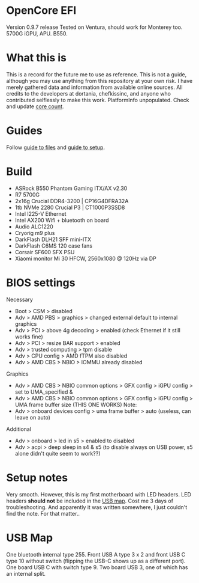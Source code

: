 # OpenCore EFI
Version 0.9.7 release
Tested on Ventura, should work for Monterey too.
5700G iGPU, APU. B550.

# What this is
This is a record for the future me to use as reference.
This is not a guide, although you may use anything from this repository at your own risk. I have merely gathered data and information from available online sources. All credits to the developers at dortania, chefkissinc, and anyone who contributed selflessly to make this work.
PlatformInfo unpopulated.
Check and update [core count](https://github.com/AMD-OSX/AMD_Vanilla).

# Guides
Follow [guide to files](https://chefkissinc.github.io/guide) and [guide to setup](https://dortania.github.io/OpenCore-Install-Guide/).

# Build
- ASRock B550 Phantom Gaming ITX/AX v2.30
- R7 5700G
- 2x16g Crucial DDR4-3200 | CP16G4DFRA32A
- 1tb NVMe 2280 Crucial P3 | CT1000P3SSD8
- Intel I225-V Ethernet
- Intel AX200 Wifi + bluetooth on board
- Audio ALC1220
- Cryorig m9 plus
- DarkFlash DLH21 SFF mini-ITX
- DarkFlash C6MS 120 case fans
- Corsair SF600 SFX PSU
- Xiaomi monitor Mi 30 HFCW, 2560x1080 @ 120Hz via DP

# BIOS settings
Necessary
- Boot > CSM > disabled
- Adv > AMD PBS > graphics > changed external default to internal graphics
- Adv > PCI > above 4g decoding > enabled (check Ethernet if it still works fine)
- Adv > PCI > resize BAR support > enabled
- Adv > trusted computing > tpm disable
- Adv > CPU config > AMD fTPM also disabled
- Adv > AMD CBS > NBIO > IOMMU already disabled

Graphics
- Adv > AMD CBS > NBIO common options > GFX config > iGPU config > set to UMA_specified &
- Adv > AMD CBS > NBIO common options > GFX config > iGPU config > UMA frame buffer size (THIS ONE WORKS)
Note:
- Adv > onboard devices config > uma frame buffer > auto (useless, can leave on auto)

Additional
- Adv > onboard > led in s5 > enabled to disabled
- Adv > acpi > deep sleep in s4 & s5 (to disable always on USB power, s5 alone didn't quite seem to work??)

# Setup notes
Very smooth.
However, this is my first motherboard with LED headers. LED headers **should not** be included in the [USB map](https://github.com/corpnewt/USBMap). Cost me 3 days of troubleshooting. And apparently it was written somewhere, I just couldn't find the note. For that matter..

# USB Map
One bluetooth internal type 255.
Front USB A type 3 x 2 and front USB C type 10 without switch (flipping the USB-C shows up as a different port).
One board USB C with switch type 9.
Two board USB 3, one of which has an internal split.
